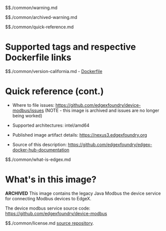 $$./common/warning.md

$$./common/archived-warning.md

$$./common/quick-reference.md

# Supported tags and respective Dockerfile links

$$./common/version-california.md
        - [Dockerfile](https://github.com/edgexfoundry/device-modbus/blob/california/docker-files/Dockerfile)

# Quick reference (cont.)

- Where to file issues: https://github.com/edgexfoundry/device-modbus/issues (NOTE - this image is archived and issues are no longer being worked)

- Supported architectures: intel/amd64

- Published image artifact details: https://nexus3.edgexfoundry.org

- Source of this description: https://github.com/edgexfoundry/edgex-docker-hub-documentation

$$./common/what-is-edgex.md

# What's in this image?

**ARCHIVED**
This image contains the legacy Java Modbus the device service for connecting Modbus devices to EdgeX.

The device modbus service source code: https://github.com/edgexfoundry/device-modbus

$$./common/license.md
[source repository](https://github.com/edgexfoundry/device-modbus/blob/california/Attribution.txt).
